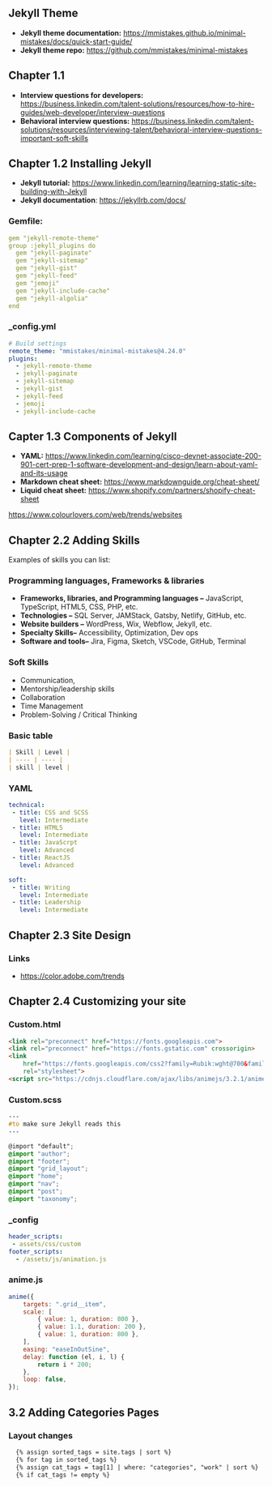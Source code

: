 ## Jekyll Theme
* **Jekyll theme documentation:** https://mmistakes.github.io/minimal-mistakes/docs/quick-start-guide/
* **Jekyll theme repo:** https://github.com/mmistakes/minimal-mistakes

## Chapter 1.1
* **Interview questions for developers:** https://business.linkedin.com/talent-solutions/resources/how-to-hire-guides/web-developer/interview-questions
* **Behavioral interview questions:** https://business.linkedin.com/talent-solutions/resources/interviewing-talent/behavioral-interview-questions-important-soft-skills

## Chapter 1.2 Installing Jekyll
* **Jekyll tutorial:** https://www.linkedin.com/learning/learning-static-site-building-with-Jekyll
* **Jekyll documentation**: https://jekyllrb.com/docs/

### Gemfile:
```yaml
gem "jekyll-remote-theme"
group :jekyll_plugins do
  gem "jekyll-paginate"
  gem "jekyll-sitemap"
  gem "jekyll-gist"
  gem "jekyll-feed"
  gem "jemoji"
  gem "jekyll-include-cache"
  gem "jekyll-algolia"
end
```

### _config.yml
```yaml
# Build settings
remote_theme: "mmistakes/minimal-mistakes@4.24.0"
plugins:
  - jekyll-remote-theme
  - jekyll-paginate
  - jekyll-sitemap
  - jekyll-gist
  - jekyll-feed
  - jemoji
  - jekyll-include-cache
```

## Capter 1.3 Components of Jekyll
* **YAML:** https://www.linkedin.com/learning/cisco-devnet-associate-200-901-cert-prep-1-software-development-and-design/learn-about-yaml-and-its-usage
* **Markdown cheat sheet:** https://www.markdownguide.org/cheat-sheet/
* **Liquid cheat sheet:** https://www.shopify.com/partners/shopify-cheat-sheet

https://www.colourlovers.com/web/trends/websites

## Chapter 2.2 Adding Skills
Examples of skills you can list:

### Programming languages, Frameworks & libraries
* **Frameworks, libraries, and Programming languages –** JavaScript, TypeScript, HTML5, CSS, PHP, etc.
* **Technologies –** SQL Server, JAMStack, Gatsby, Netlify, GitHub, etc.
* **Website builders –** WordPress, Wix, Webflow, Jekyll, etc.
* **Specialty Skills–** Accessibility, Optimization, Dev ops
* **Software and tools–** Jira, Figma, Sketch, VSCode, GitHub, Terminal

### Soft Skills
* Communication, 
* Mentorship/leadership skills
* Collaboration
* Time Management
* Problem-Solving / Critical Thinking

### Basic table
```markdown
| Skill | Level |
| ---- | ---- |
| skill | level |
```

### YAML
```yaml
technical:
 - title: CSS and SCSS
   level: Intermediate
 - title: HTML5
   level: Intermediate
 - title: JavaScrpt
   level: Advanced
 - title: ReactJS
   level: Advanced

soft:
 - title: Writing
   level: Intermediate
 - title: Leadership
   level: Intermediate
```

## Chapter 2.3 Site Design
### Links
* https://color.adobe.com/trends

## Chapter 2.4 Customizing your site
### Custom.html
```html
<link rel="preconnect" href="https://fonts.googleapis.com">
<link rel="preconnect" href="https://fonts.gstatic.com" crossorigin>
<link
    href="https://fonts.googleapis.com/css2?family=Rubik:wght@700&family=Waiting+for+the+Sunrise&family=Work+Sans:ital,wght@0,300;0,600;1,300&display=swap"
    rel="stylesheet">
<script src="https://cdnjs.cloudflare.com/ajax/libs/animejs/3.2.1/anime.min.js"></script>
```
### Custom.scss
```scss
--- 
#to make sure Jekyll reads this 
--- 

@import "default";
@import "author";
@import "footer";
@import "grid_layout";
@import "home";
@import "nav";
@import "post";
@import "taxonomy";
```

### _config
```yml
header_scripts:
 - assets/css/custom
footer_scripts:
  - /assets/js/animation.js
```

### anime.js
```javascript
anime({
    targets: ".grid__item",
    scale: [
        { value: 1, duration: 800 },
        { value: 1.1, duration: 200 },
        { value: 1, duration: 800 },
    ],
    easing: "easeInOutSine",
    delay: function (el, i, l) {
        return i * 200;
    },
    loop: false,
});
```

## 3.2 Adding Categories Pages

### Layout changes
```html
  {% assign sorted_tags = site.tags | sort %}
  {% for tag in sorted_tags %}
  {% assign cat_tags = tag[1] | where: "categories", "work" | sort %}
  {% if cat_tags != empty %}
```

